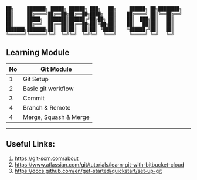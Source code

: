 
    ██╗     ███████╗ █████╗ ██████╗ ███╗   ██╗     ██████╗ ██╗████████╗
    ██║     ██╔════╝██╔══██╗██╔══██╗████╗  ██║    ██╔════╝ ██║╚══██╔══╝
    ██║     █████╗  ███████║██████╔╝██╔██╗ ██║    ██║  ███╗██║   ██║   
    ██║     ██╔══╝  ██╔══██║██╔══██╗██║╚██╗██║    ██║   ██║██║   ██║   
    ███████╗███████╗██║  ██║██║  ██║██║ ╚████║    ╚██████╔╝██║   ██║   
    ╚══════╝╚══════╝╚═╝  ╚═╝╚═╝  ╚═╝╚═╝  ╚═══╝     ╚═════╝ ╚═╝   ╚═╝   
                                                                   


## Learning Module 
| No      | Git Module |
| ----------- | ----------- |
| 1      | Git Setup      |
| 2   |  Basic git workflow        |
| 3   |  Commit      |
| 4   |  Branch & Remote       |
| 4   |  Merge, Squash & Merge       |

 
 ---
## Useful Links:
1. https://git-scm.com/about
2. https://www.atlassian.com/git/tutorials/learn-git-with-bitbucket-cloud
3. https://docs.github.com/en/get-started/quickstart/set-up-git

 